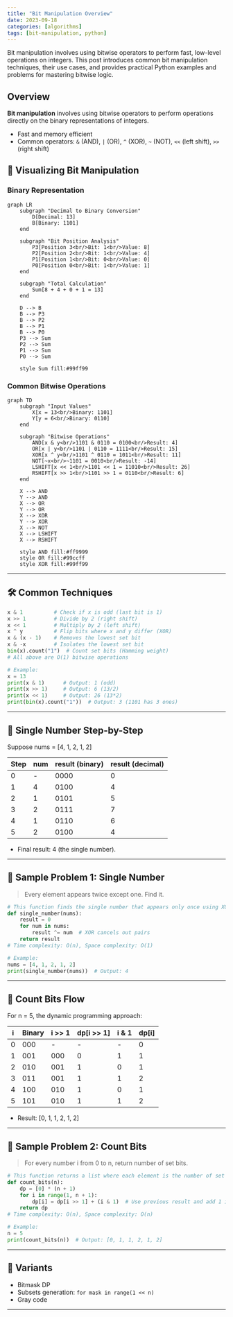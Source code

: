 ```yaml
---
title: "Bit Manipulation Overview"
date: 2023-09-18
categories: [algorithms]
tags: [bit-manipulation, python]
---
```


Bit manipulation involves using bitwise operators to perform fast, low-level operations on integers. This post introduces common bit manipulation techniques, their use cases, and provides practical Python examples and problems for mastering bitwise logic.

## Overview

**Bit manipulation** involves using bitwise operators to perform operations directly on the binary representations of integers.

- Fast and memory efficient
- Common operators: `&` (AND), `|` (OR), `^` (XOR), `~` (NOT), `<<` (left shift), `>>` (right shift)

## 🧩 Visualizing Bit Manipulation

### Binary Representation

```mermaid
graph LR
    subgraph "Decimal to Binary Conversion"
        D[Decimal: 13]
        B[Binary: 1101]
    end
    
    subgraph "Bit Position Analysis"
        P3[Position 3<br/>Bit: 1<br/>Value: 8]
        P2[Position 2<br/>Bit: 1<br/>Value: 4]
        P1[Position 1<br/>Bit: 0<br/>Value: 0]
        P0[Position 0<br/>Bit: 1<br/>Value: 1]
    end
    
    subgraph "Total Calculation"
        Sum[8 + 4 + 0 + 1 = 13]
    end
    
    D --> B
    B --> P3
    B --> P2
    B --> P1
    B --> P0
    P3 --> Sum
    P2 --> Sum
    P1 --> Sum
    P0 --> Sum
    
    style Sum fill:#99ff99
```

### Common Bitwise Operations

```mermaid
graph TD
    subgraph "Input Values"
        X[x = 13<br/>Binary: 1101]
        Y[y = 6<br/>Binary: 0110]
    end
    
    subgraph "Bitwise Operations"
        AND[x & y<br/>1101 & 0110 = 0100<br/>Result: 4]
        OR[x | y<br/>1101 | 0110 = 1111<br/>Result: 15]
        XOR[x ^ y<br/>1101 ^ 0110 = 1011<br/>Result: 11]
        NOT[~x<br/>~1101 = 0010<br/>Result: -14]
        LSHIFT[x << 1<br/>1101 << 1 = 11010<br/>Result: 26]
        RSHIFT[x >> 1<br/>1101 >> 1 = 0110<br/>Result: 6]
    end
    
    X --> AND
    Y --> AND
    X --> OR
    Y --> OR
    X --> XOR
    Y --> XOR
    X --> NOT
    X --> LSHIFT
    X --> RSHIFT
    
    style AND fill:#ff9999
    style OR fill:#99ccff
    style XOR fill:#99ff99
```

---

## 🛠️ Common Techniques

```python
x & 1          # Check if x is odd (last bit is 1)
x >> 1         # Divide by 2 (right shift)
x << 1         # Multiply by 2 (left shift)
x ^ y          # Flip bits where x and y differ (XOR)
x & (x - 1)    # Removes the lowest set bit
x & -x         # Isolates the lowest set bit
bin(x).count("1")  # Count set bits (Hamming weight)
# All above are O(1) bitwise operations

# Example:
x = 13
print(x & 1)      # Output: 1 (odd)
print(x >> 1)     # Output: 6 (13/2)
print(x << 1)     # Output: 26 (13*2)
print(bin(x).count("1"))  # Output: 3 (1101 has 3 ones)
```

---

## 🧩 Single Number Step-by-Step

Suppose nums = [4, 1, 2, 1, 2]

| Step | num | result (binary) | result (decimal) |
|------|----|-----------------|------------------|
| 0    | -  | 0000            | 0                |
| 1    | 4  | 0100            | 4                |
| 2    | 1  | 0101            | 5                |
| 3    | 2  | 0111            | 7                |
| 4    | 1  | 0110            | 6                |
| 5    | 2  | 0100            | 4                |

- Final result: 4 (the single number).

---

## 📘 Sample Problem 1: Single Number

> Every element appears twice except one. Find it.

```python
# This function finds the single number that appears only once using XOR.
def single_number(nums):
    result = 0
    for num in nums:
        result ^= num  # XOR cancels out pairs
    return result
# Time complexity: O(n), Space complexity: O(1)

# Example:
nums = [4, 1, 2, 1, 2]
print(single_number(nums))  # Output: 4
```

---

## 🧩 Count Bits Flow

For n = 5, the dynamic programming approach:

| i | Binary | i >> 1 | dp[i >> 1] | i & 1 | dp[i] |
|---|--------|--------|------------|-------|-------|
| 0 | 000    | -      | -          | -     | 0     |
| 1 | 001    | 000    | 0          | 1     | 1     |
| 2 | 010    | 001    | 1          | 0     | 1     |
| 3 | 011    | 001    | 1          | 1     | 2     |
| 4 | 100    | 010    | 1          | 0     | 1     |
| 5 | 101    | 010    | 1          | 1     | 2     |

- Result: [0, 1, 1, 2, 1, 2]

---

## 📘 Sample Problem 2: Count Bits

> For every number i from 0 to n, return number of set bits.

```python
# This function returns a list where each element is the number of set bits in i.
def count_bits(n):
    dp = [0] * (n + 1)
    for i in range(1, n + 1):
        dp[i] = dp[i >> 1] + (i & 1)  # Use previous result and add 1 if last bit is set
    return dp
# Time complexity: O(n), Space complexity: O(n)

# Example:
n = 5
print(count_bits(n))  # Output: [0, 1, 1, 2, 1, 2]
```

---

## 🔁 Variants

- Bitmask DP
- Subsets generation: `for mask in range(1 << n)`
- Gray code

---

